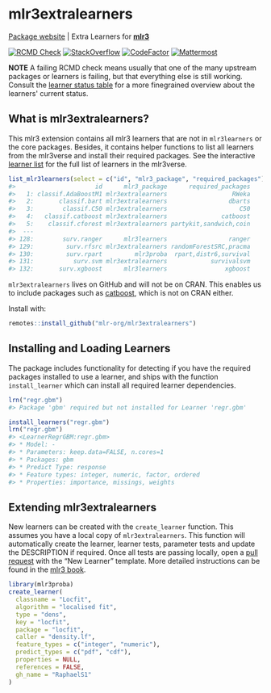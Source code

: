 
# mlr3extralearners

[Package website](https://mlr3extralearners.mlr-org.com/) |
Extra Learners for **[mlr3](https://github.com/mlr-org/mlr3/)**  

<!-- badges: start -->

[![RCMD Check](https://github.com/mlr-org/mlr3extralearners/actions/workflows/rcmd-check.yml/badge.svg)](https://github.com/mlr-org/mlr3extralearners/actions/workflows/rcmd-check.yml)
[![StackOverflow](https://img.shields.io/badge/stackoverflow-mlr3-orange.svg)](https://stackoverflow.com/questions/tagged/mlr3)
[![CodeFactor](https://www.codefactor.io/repository/github/mlr-org/mlr3extralearners/badge)](https://www.codefactor.io/repository/github/mlr-org/mlr3extralearners)
[![Mattermost](https://img.shields.io/badge/chat-mattermost-orange.svg)](https://lmmisld-lmu-stats-slds.srv.mwn.de/mlr_invite/)
<!-- badges: end -->

**NOTE** A failing RCMD check means usually that one of the many upstream packages or learners is failing, but that everything else is still working. Consult the [learner status table](https://mlr3extralearners.mlr-org.com/articles/learners/test_overview.html) for a more finegrained overview about the learners' current status.

## What is mlr3extralearners?

This mlr3 extension contains all mlr3 learners that are not in
`mlr3learners` or the core packages. 
Besides, it contains helper functions to list all learners from the mlr3verse and
install their required packages. See the interactive
[learner list](https://mlr3extralearners.mlr-org.com/articles/learners/list_learners.html)
for the full list of learners in the mlr3verse. 

``` r
list_mlr3learners(select = c("id", "mlr3_package", "required_packages"))
#>                      id      mlr3_package      required_packages
#>   1: classif.AdaBoostM1 mlr3extralearners                  RWeka
#>   2:       classif.bart mlr3extralearners                 dbarts
#>   3:        classif.C50 mlr3extralearners                    C50
#>   4:   classif.catboost mlr3extralearners               catboost
#>   5:    classif.cforest mlr3extralearners partykit,sandwich,coin
#>  ---
#> 128:        surv.ranger      mlr3learners                 ranger
#> 129:         surv.rfsrc mlr3extralearners randomForestSRC,pracma
#> 130:         surv.rpart         mlr3proba  rpart,distr6,survival
#> 131:           surv.svm mlr3extralearners            survivalsvm
#> 132:       surv.xgboost      mlr3learners                xgboost
```

`mlr3extralearners` lives on GitHub and will not be on CRAN. This enables us to include packages such 
as [catboost](https://catboost.ai/), which is not on CRAN either. 

Install with:

``` r
remotes::install_github("mlr-org/mlr3extralearners")
```

## Installing and Loading Learners

The package includes functionality for detecting if you have the
required packages installed to use a learner, and ships with the
function `install_learner` which can install all required learner
dependencies.

``` r
lrn("regr.gbm")
#> Package 'gbm' required but not installed for Learner 'regr.gbm'
```

``` r
install_learners("regr.gbm")
lrn("regr.gbm")
#> <LearnerRegrGBM:regr.gbm>
#> * Model: -
#> * Parameters: keep.data=FALSE, n.cores=1
#> * Packages: gbm
#> * Predict Type: response
#> * Feature types: integer, numeric, factor, ordered
#> * Properties: importance, missings, weights
```

## Extending mlr3extralearners

New learners can be created with the `create_learner` function. This
assumes you have a local copy of `mlr3extralearners`. This function will
automatically create the learner, learner tests, parameter tests and 
update the DESCRIPTION if required. Once
all tests are passing locally, open a [pull
request](https://github.com/mlr-org/mlr3extralearners/pulls) with the
“New Learner” template. More detailed instructions can be found in 
the [mlr3 book](https://mlr3book.mlr-org.com/extending.html).

``` r
library(mlr3proba)
create_learner(
  classname = "Locfit",
  algorithm = "localised fit",
  type = "dens",
  key = "locfit",
  package = "locfit",
  caller = "density.lf",
  feature_types = c("integer", "numeric"),
  predict_types = c("pdf", "cdf"),
  properties = NULL,
  references = FALSE,
  gh_name = "RaphaelS1"
)

```
